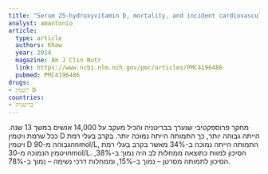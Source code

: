 ```yaml
---
title: "Serum 25-hydroxyvitamin D, mortality, and incident cardiovascular disease, respiratory disease, cancers, and fractures: a 13-y prospective population study"
analyst: amantonio
article:
  type: article
  authors: Khaw
  year: 2014
  magazine: Am J Clin Nutr
  link: https://www.ncbi.nlm.nih.gov/pmc/articles/PMC4196486
  pubmed: PMC4196486
drugs:
- ויטמין D
countries:
- בריטניה
---
```


מחקר פרוספקטיבי שנערך בבריטניה והכיל מעקב על 14,000 אנשים במשך 13 שנה.
ככל שרמת ויטמין D הייתה גבוהה יותר, כך התמותה הייתה נמוכה יותר. בקרב בעלי רמת ויטמין D הגבוהה מ-90nmol/L, התמותה הייתה נמוכה ב-34% מאשר בקרב בעלי רמת ויטמין הנמוכה מ-30nmol/L. הסיכון למוות כתוצאה ממחלות לב היה נמוך ב-38%, הסיכון לתמותה מסרטן – נמוך ב-15%, וממחלות דרכי נשימה – נמוך ב-78%.

